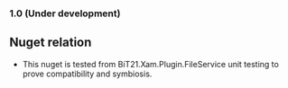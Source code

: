 ### 1.0 (Under development)

## Nuget relation
* This nuget  is tested from BiT21.Xam.Plugin.FileService unit testing to prove compatibility and symbiosis.